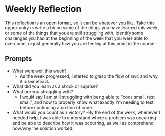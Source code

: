 # Weekly Reflection
This reflection is an open format, so it can be whatever you like. Take this opportunity to write a bit on some of the things you have learned this week, or some of the things that you are still struggling with, identify some challenges you had at the beginning of the week that you were able to overcome, or just generally how you are feeling at this point in the course.

## Prompts
- What went well this week?
    - As the week progressed, I started to grasp the flow of mvc and why it is beneficial. 
- What did you learn as a shock or suprise?
- What are you struggling with?
    - I would say I am still struggling with being able to "code small, test small", and how to properly know what exactly I'm needing to test before continuing a portion of code. 
- What would you count as a victory?
    -By the end of the week, whenever I needed help, I was able to understand where a problem was occurring and be able to describe how it was occurring, as well as comprehend how/why the solution worked. 